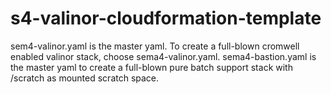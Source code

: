 # s4-valinor-cloudformation-template

sem4-valinor.yaml is the master yaml.  To create a full-blown cromwell enabled valinor stack, choose sema4-valinor.yaml.
sema4-bastion.yaml is the master yaml to create a full-blown pure batch support stack with /scratch as mounted scratch space.
